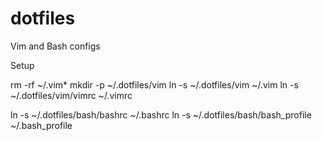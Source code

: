 dotfiles
========

Vim and Bash configs

Setup

rm -rf ~/.vim*
mkdir -p ~/.dotfiles/vim
ln -s ~/.dotfiles/vim ~/.vim
ln -s ~/.dotfiles/vim/vimrc ~/.vimrc

ln -s ~/.dotfiles/bash/bashrc ~/.bashrc
ln -s ~/.dotfiles/bash/bash_profile ~/.bash_profile
